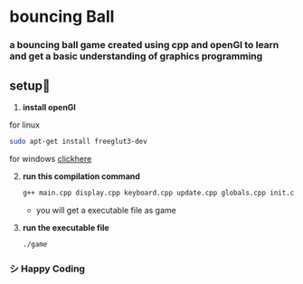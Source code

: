 # bouncing Ball
### a bouncing ball game created using cpp and openGl to learn and get a basic understanding of graphics programming

## setup🚀

1. **install openGl**
   
for linux
   ```sh
   sudo apt-get install freeglut3-dev
```
for windows [clickhere](https://www.geeksforgeeks.org/getting-started-with-opengl/)


2. **run this compilation command**
   ```sh
   g++ main.cpp display.cpp keyboard.cpp update.cpp globals.cpp init.cpp -lGL -lGLU -lglut -o game
   ```
   - you will get a executable file as game 
   
3. **run the executable file**
   ```sh
   ./game

### シ Happy Coding   

   